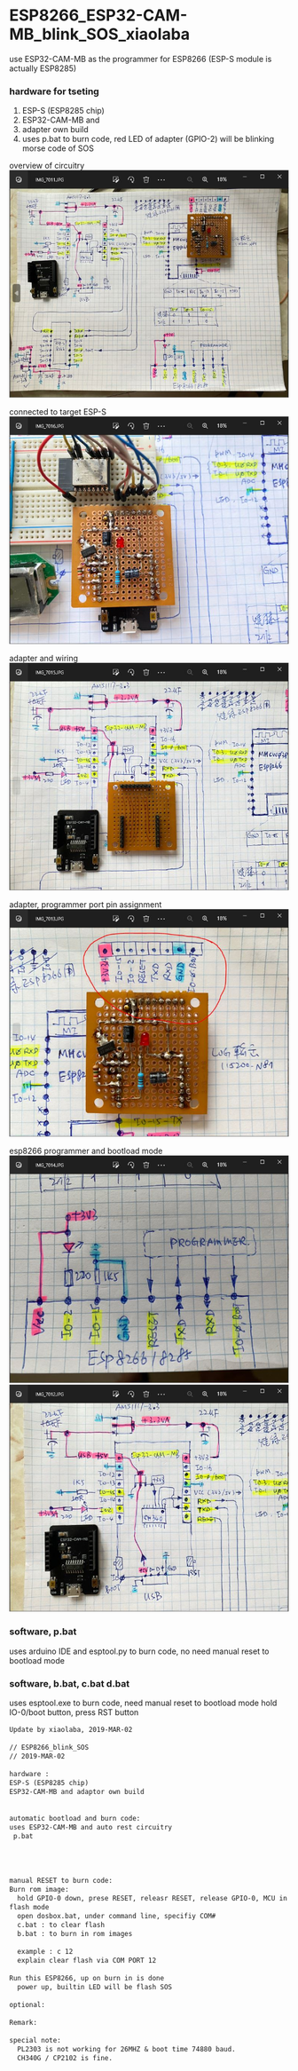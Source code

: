 # ESP8266_ESP32-CAM-MB_blink_SOS_xiaolaba  
use ESP32-CAM-MB as the programmer for ESP8266 (ESP-S module is actually ESP8285)  

### hardware for tseting   
1. ESP-S (ESP8285 chip)    
2. ESP32-CAM-MB and  
3. adapter own build
4. uses p.bat to burn code, red LED of adapter (GPIO-2) will be blinking morse code of SOS  

overview of circuitry  
![esp8266_programmer_ESP32-CAM-MB_design.JPG](esp8266_programmer_ESP32-CAM-MB_design.JPG)  

connected to target ESP-S  
![esp8266_programmer_action.JPG](esp8266_programmer_action.JPG)  

adapter and wiring  
![esp8266_programmer_ESP32-CAM-MB_interface.JPG](esp8266_programmer_ESP32-CAM-MB_interface.JPG)  

adapter, programmer port pin assignment  
![esp8266_programmer_pinout.JPG](esp8266_programmer_pinout.JPG)

esp8266 programmer and bootload mode  
![esp8266_programmer_interface.JPG](esp8266_programmer_interface.JPG)  
![esp8266_programmer_circuit.JPG](esp8266_programmer_circuit.JPG)  


### software, p.bat
uses arduino IDE and esptool.py to burn code, no need manual reset to bootload mode

### software, b.bat, c.bat d.bat
uses esptool.exe to burn code, need manual reset to bootload mode
hold IO-0/boot button, press RST button


```
Update by xiaolaba, 2019-MAR-02

// ESP8266_blink_SOS
// 2019-MAR-02

hardware : 
ESP-S (ESP8285 chip)
ESP32-CAM-MB and adaptor own build           


automatic bootload and burn code:
uses ESP32-CAM-MB and auto rest circuitry
 p.bat




manual RESET to burn code:
Burn rom image:
  hold GPIO-0 down, prese RESET, releasr RESET, release GPIO-0, MCU in flash mode
  open dosbox.bat, under command line, specifiy COM#
  c.bat : to clear flash
  b.bat : to burn in rom images
  
  example : c 12
  explain clear flash via COM PORT 12

Run this ESP8266, up on burn in is done
  power up, builtin LED will be flash SOS

optional:

Remark:

special note:
  PL2303 is not working for 26MHZ & boot time 74880 baud.
  CH340G / CP2102 is fine.
```
